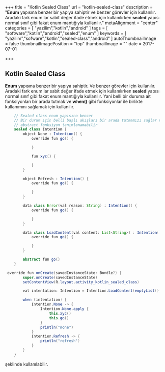 +++
title = "Kotlin Sealed Class"
url = "kotlin-sealed-class"
description = "**Enum** yapısına benzer bir yapıya sahiptir ve benzer görevler için kullanılır. Aradaki fark enum lar sabit değer ifade etmek için kullanılırken **sealed** yapısı normal sınıf gibi fakat enum mantığıyla kullanılır."
metaAlignment = "center"
categories = [
  "yazilim","kotlin","android"
]
tags = [
  "software","kotlin","android","sealed","enum"
]
keywords = [
  "yazilim","sofware","kotlin","sealed-class","android"
]
autoThumbnailImage = false
thumbnailImagePosition = "top"
thumbnailImage = ""
date = 2017-07-01

+++

## Kotlin Sealed Class

**Enum** yapısına benzer bir yapıya sahiptir. Ve benzer görevler için kullanılır. Aradaki fark enum lar sabit değer ifade etmek için kullanılırken **sealed** yapısı normal sınıf gibi fakat enum mantığıyla kullanılır. Yani belli bir duruma ait fonksiyonları bir arada tutmak ve **when()** gibi fonksiyonlar ile birlikte kullanımını sağlamak için kullanılır.

```java
    // Sealed class enum yapısına benzer
    // Bir durum için belli başlı akışları bir arada tutmamızı sağlar ve bu akışların yönetimini kolaylaştırır.
    // abstract fonksiyon tanımlanamabilir
    sealed class Intention {
        object None : Intention() {
            override fun go() {

            }

            fun xyc() {

            }
        }

        object Refresh : Intention() {
            override fun go() {

            }
        }

        data class Error(val reason: String) : Intention() {
            override fun go() {

            }
        }

        data class LoadContent(val content: List<String>) : Intention() {
            override fun go() {

            }
        }

        abstract fun go()
    }
```

```java
 override fun onCreate(savedInstanceState: Bundle?) {
        super.onCreate(savedInstanceState)
        setContentView(R.layout.activity_kotlin_sealed_class)

        val intentation: Intention = Intention.LoadContent(emptyList())

        when (intentation) {
            Intention.None -> {
                Intention.None.apply {
                    this.xyc()
                    this.go()
                }
                println("none")
            }
            Intention.Refresh -> {
                println("refresh")
            }
        }
    }
```

şeklinde kullanılabilir.

